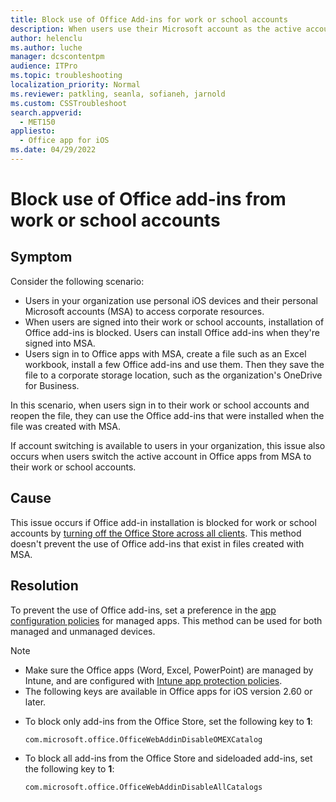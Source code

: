 ```yaml
---
title: Block use of Office Add-ins for work or school accounts
description: When users use their Microsoft account as the active account in the Office app, corporate policies that block Office add-ins don't take effect.
author: helenclu
ms.author: luche
manager: dcscontentpm
audience: ITPro
ms.topic: troubleshooting
localization_priority: Normal
ms.reviewer: patkling, seanla, sofianeh, jarnold
ms.custom: CSSTroubleshoot
search.appverid: 
  - MET150
appliesto: 
  - Office app for iOS
ms.date: 04/29/2022
---
```

# Block use of Office add-ins from work or school accounts

## Symptom

Consider the following scenario:

- Users in your organization use personal iOS devices and their personal Microsoft accounts (MSA) to access corporate resources.
- When users are signed into their work or school accounts, installation of Office add-ins is blocked. Users can install Office add-ins when they're signed into MSA.
- Users sign in to Office apps with MSA, create a file such as an Excel workbook, install a few Office add-ins and use them. Then they save the file to a corporate storage location, such as the organization's OneDrive for Business.

In this scenario, when users sign in to their work or school accounts and reopen the file, they can use the Office add-ins that were installed when the file was created with MSA.

If account switching is available to users in your organization, this issue also occurs when users switch the active account in Office apps from MSA to their work or school accounts.

## Cause

This issue occurs if Office add-in installation is blocked for work or school accounts by [turning off the Office Store across all clients](/microsoft-365/admin/manage/manage-addins-in-the-admin-center?view=o365-worldwide#prevent-add-in-downloads-by-turning-off-the-office-store-across-all-clients-except-outlook&preserve-view=true). This method doesn't prevent the use of Office add-ins that exist in files created with MSA.

## Resolution

To prevent the use of Office add-ins, set a preference in the [app configuration policies](/mem/intune/apps/app-configuration-policies-overview#managed-apps) for managed apps. This method can be used for both managed and unmanaged devices.

> [!NOTE]
>
> - Make sure the Office apps (Word, Excel, PowerPoint) are managed by Intune, and are configured with [Intune app protection policies](/mem/intune/apps/app-protection-policy).
> - The following keys are available in Office apps for iOS version 2.60 or later.

- To block only add-ins from the Office Store, set the following key to **1**:

  `com.microsoft.office.OfficeWebAddinDisableOMEXCatalog`
  
- To block all add-ins from the Office Store and sideloaded add-ins, set the following key to **1**:

  `com.microsoft.office.OfficeWebAddinDisableAllCatalogs`
